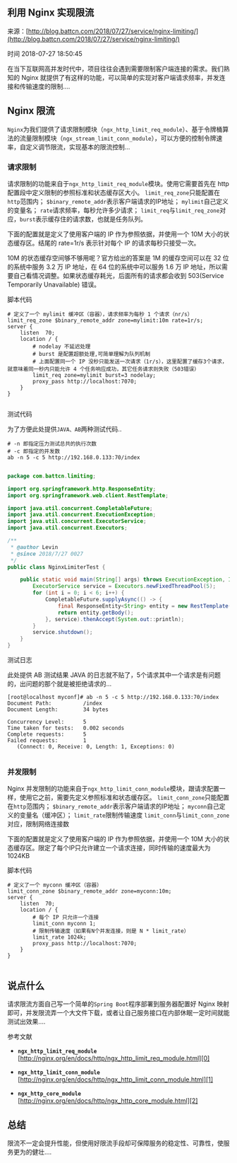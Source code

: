 ## 利用 Nginx 实现限流

来源：[http://blog.battcn.com/2018/07/27/service/nginx-limiting/](http://blog.battcn.com/2018/07/27/service/nginx-limiting/)

时间 2018-07-27 18:50:45


在当下互联网高并发时代中，项目往往会遇到需要限制客户端连接的需求。我们熟知的 Nginx 就提供了有这样的功能，可以简单的实现对客户端请求频率，并发连接和传输速度的限制….


## Nginx 限流  
`Nginx`为我们提供了请求限制模块（`ngx_http_limit_req_module`）、基于令牌桶算法的流量限制模块（`ngx_stream_limit_conn_module`），可以方便的控制令牌速率，自定义调节限流，实现基本的限流控制…


### 请求限制  

请求限制的功能来自于`ngx_http_limit_req_module`模块。使用它需要首先在 http 配置段中定义限制的参照标准和状态缓存区大小。
`limit_req_zone`只能配置在`http`范围内；
`$binary_remote_addr`表示客户端请求的IP地址；
`mylimit`自己定义的变量名；
`rate`请求频率，每秒允许多少请求；
`limit_req`与`limit_req_zone`对应，`burst`表示缓存住的请求数，也就是任务队列。

下面的配置就是定义了使用客户端的 IP 作为参照依据，并使用一个 10M 大小的状态缓存区。结尾的 rate=1r/s 表示针对每个 IP 的请求每秒只接受一次。

10M 的状态缓存空间够不够用呢？官方给出的答案是 1M 的缓存空间可以在 32 位的系统中服务 3.2 万 IP 地址，在 64 位的系统中可以服务 1.6 万 IP 地址，所以需要自己看情况调整。如果状态缓存耗光，后面所有的请求都会收到 503(Service Temporarily Unavailable) 错误。

脚本代码

  
    
```nginx
# 定义了一个 mylimit 缓冲区（容器），请求频率为每秒 1 个请求（nr/s）
limit_req_zone $binary_remote_addr zone=mylimit:10m rate=1r/s;
server {
	listen	70;
	location / {
		# nodelay 不延迟处理
        # burst 是配置超额处理,可简单理解为队列机制
        # 上面配置同一个 IP 没秒只能发送一次请求（1r/s），这里配置了缓存3个请求，就意味着同一秒内只能允许 4 个任务响应成功，其它任务请求则失败（503错误）
		limit_req zone=mylimit burst=3 nodelay;
		proxy_pass http://localhost:7070;
	}
}


```

测试代码

为了方便此处提供`JAVA、AB`两种测试代码..

  
    
```
# -n 即指定压力测试总共的执行次数
# -c 即指定的并发数
ab -n 5 -c 5 http://192.168.0.133:70/index


```

  
    
```java
package com.battcn.limiting;

import org.springframework.http.ResponseEntity;
import org.springframework.web.client.RestTemplate;

import java.util.concurrent.CompletableFuture;
import java.util.concurrent.ExecutionException;
import java.util.concurrent.ExecutorService;
import java.util.concurrent.Executors;

/**
 * @author Levin
 * @since 2018/7/27 0027
 */
public class NginxLimiterTest {

    public static void main(String[] args) throws ExecutionException, InterruptedException {
        ExecutorService service = Executors.newFixedThreadPool(5);
        for (int i = 0; i < 6; i++) {
            CompletableFuture.supplyAsync(() -> {
                final ResponseEntity<String> entity = new RestTemplate().getForEntity("http://192.168.0.133:70/index", String.class);
                return entity.getBody();
            }, service).thenAccept(System.out::println);
        }
        service.shutdown();
    }
}


```

测试日志

此处提供 AB 测试结果 JAVA 的日志就不贴了，5个请求其中一个请求是有问题的，出问题的那个就是被拒绝请求的…

  
    
```
[root@localhost myconf]# ab -n 5 -c 5 http://192.168.0.133:70/index
Document Path:          /index
Document Length:        34 bytes

Concurrency Level:      5
Time taken for tests:   0.002 seconds
Complete requests:      5
Failed requests:        1
   (Connect: 0, Receive: 0, Length: 1, Exceptions: 0)


```

### 并发限制  

Nginx 并发限制的功能来自于`ngx_http_limit_conn_module`模块，跟请求配置一样，使用它之前，需要先定义参照标准和状态缓存区。
`limit_conn_zone`只能配置在`http`范围内；
`$binary_remote_addr`表示客户端请求的IP地址；
`myconn`自己定义的变量名（缓冲区）；
`limit_rate`限制传输速度
`limit_conn`与`limit_conn_zone`对应，限制网络连接数

下面的配置就是定义了使用客户端的 IP 作为参照依据，并使用一个 10M 大小的状态缓存区。限定了每个IP只允许建立一个请求连接，同时传输的速度最大为 1024KB

脚本代码

  
    
```nginx
# 定义了一个 myconn 缓冲区（容器）
limit_conn_zone $binary_remote_addr zone=myconn:10m;
server {
	listen	70;
	location / {
		# 每个 IP 只允许一个连接
		limit_conn myconn 1;
		# 限制传输速度（如果有N个并发连接，则是 N * limit_rate）
		limit_rate 1024k;
		proxy_pass http://localhost:7070;
	}
}


```

## 说点什么  

请求限流方面自己写一个简单的`Spring Boot`程序部署到服务器配置好 Nginx 映射即可，并发限流弄一个大文件下载，或者让自己服务接口在内部休眠一定时间就能测试出效果….

参考文献



* **`ngx_http_limit_req_module`**       [http://nginx.org/en/docs/http/ngx_http_limit_req_module.html][0]
    
* **`ngx_http_limit_conn_module`**       [http://nginx.org/en/docs/http/ngx_http_limit_conn_module.html][1]
    
* **`ngx_http_core_module`**       [http://nginx.org/en/docs/http/ngx_http_core_module.html][2]
    
  


## 总结  

限流不一定会提升性能，但使用好限流手段却可保障服务的稳定性、可靠性，使服务更为的健壮….



[0]: http://nginx.org/en/docs/http/ngx_http_limit_req_module.html
[1]: http://nginx.org/en/docs/http/ngx_http_limit_conn_module.html
[2]: http://nginx.org/en/docs/http/ngx_http_core_module.html